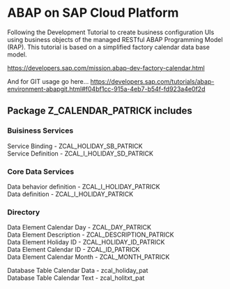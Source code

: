 # ABAP on SAP Cloud Platform
Following the Development Tutorial to create business configuration UIs using business objects of the managed RESTful ABAP Programming Model (RAP). This tutorial is based on a simplified factory calendar data base model.

https://developers.sap.com/mission.abap-dev-factory-calendar.html

And for GIT usage go here...
https://developers.sap.com/tutorials/abap-environment-abapgit.html#f04bf1cc-915a-4eb7-b54f-fd923a4e0f2d

## Package Z_CALENDAR_PATRICK includes

### Buisiness Services
Service Binding                 - ZCAL_HOLIDAY_SB_PATRICK  
Service Definition              - ZCAL_I_HOLIDAY_SD_PATRICK  

### Core Data Services
Data behavior definition        - ZCAL_I_HOLIDAY_PATRICK  
Data definition                 - ZCAL_I_HOLIDAY_PATRICK  

### Directory
Data Element Calendar Day       - ZCAL_DAY_PATRICK  
Data Element Description        - ZCAL_DESCRIPTION_PATRICK  
Data Element Holiday ID         - ZCAL_HOLIDAY_ID_PATRICK  
Data Element Calendar ID        - ZCAL_ID_PATRICK  
Data Element Calendar Month     - ZCAL_MONTH_PATRICK  
  
Database Table Calendar Data    - zcal_holiday_pat  
Database Table Calendar Text    - zcal_holitxt_pat  
